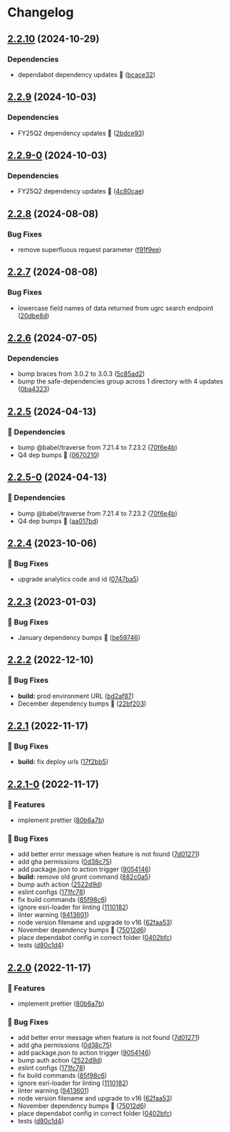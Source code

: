 # Changelog

## [2.2.10](https://github.com/agrc/vista/compare/v2.2.9...v2.2.10) (2024-10-29)


### Dependencies

* dependabot dependency updates 🌲 ([bcace32](https://github.com/agrc/vista/commit/bcace3268865b82e54cecb81935ebc525edeb0ea))

## [2.2.9](https://github.com/agrc/vista/compare/v2.2.8...v2.2.9) (2024-10-03)


### Dependencies

* FY25Q2 dependency updates 🌲 ([2bdce93](https://github.com/agrc/vista/commit/2bdce93a63b4060b8919038c1b14dd5a09616b08))

## [2.2.9-0](https://github.com/agrc/vista/compare/v2.2.8...v2.2.9-0) (2024-10-03)


### Dependencies

* FY25Q2 dependency updates 🌲 ([4c80cae](https://github.com/agrc/vista/commit/4c80caea82df061c5bf5a7bf067cf3ab8781650c))

## [2.2.8](https://github.com/agrc/vista/compare/v2.2.7...v2.2.8) (2024-08-08)


### Bug Fixes

* remove superfluous request parameter ([f91f9ee](https://github.com/agrc/vista/commit/f91f9eee3b2edeb255c3f57ae2afd36fef3bd669))

## [2.2.7](https://github.com/agrc/vista/compare/v2.2.6...v2.2.7) (2024-08-08)


### Bug Fixes

* lowercase field names of data returned from ugrc search endpoint ([20dbe8d](https://github.com/agrc/vista/commit/20dbe8dc6118992892baafbc44617dbb61aa6b42))

## [2.2.6](https://github.com/agrc/vista/compare/v2.2.5...v2.2.6) (2024-07-05)


### Dependencies

* bump braces from 3.0.2 to 3.0.3 ([5c85ad2](https://github.com/agrc/vista/commit/5c85ad240076cd4b3f51b0e4edafc63d99fcceec))
* bump the safe-dependencies group across 1 directory with 4 updates ([0ba4323](https://github.com/agrc/vista/commit/0ba432317ec29f60264e61355d46c80333b926df))

## [2.2.5](https://github.com/agrc/vista/compare/v2.2.4...v2.2.5) (2024-04-13)


### 🌲 Dependencies

* bump @babel/traverse from 7.21.4 to 7.23.2 ([70f6e4b](https://github.com/agrc/vista/commit/70f6e4b58639dcf25f31d8a01cc44723e9c82c34))
* Q4 dep bumps 🌲 ([0670210](https://github.com/agrc/vista/commit/0670210216ad8bc4920359e7006bf2277698774b))

## [2.2.5-0](https://github.com/agrc/vista/compare/v2.2.4...v2.2.5-0) (2024-04-13)


### 🌲 Dependencies

* bump @babel/traverse from 7.21.4 to 7.23.2 ([70f6e4b](https://github.com/agrc/vista/commit/70f6e4b58639dcf25f31d8a01cc44723e9c82c34))
* Q4 dep bumps 🌲 ([aa017bd](https://github.com/agrc/vista/commit/aa017bd6574f261d9c66cb9dd3e591d801b3a537))

## [2.2.4](https://github.com/agrc/vista/compare/v2.2.3...v2.2.4) (2023-10-06)


### 🐛 Bug Fixes

* upgrade analytics code and id ([0747ba5](https://github.com/agrc/vista/commit/0747ba5b8bdccf0d91ed227ee73a523fe19edf94))

## [2.2.3](https://github.com/agrc/vista/compare/v2.2.2...v2.2.3) (2023-01-03)


### 🐛 Bug Fixes

* January dependency bumps 🌲 ([be59746](https://github.com/agrc/vista/commit/be59746270dcd16143caa24b1d71f29d89a5adc2))

## [2.2.2](https://github.com/agrc/vista/compare/v2.2.1...v2.2.2) (2022-12-10)


### 🐛 Bug Fixes

* **build:** prod environment URL ([bd2af87](https://github.com/agrc/vista/commit/bd2af872973f8e758fd71e585ccb59ccb94f42d6))
* December dependency bumps 🌲 ([22bf203](https://github.com/agrc/vista/commit/22bf203fceafac53f4e045ade4434b4e044c366d))

## [2.2.1](https://github.com/agrc/vista/compare/v2.2.1-0...v2.2.1) (2022-11-17)


### 🐛 Bug Fixes

* **build:** fix deploy urls ([17f2bb5](https://github.com/agrc/vista/commit/17f2bb5c13d06a06c1c84c3444ecc76d642334e0))

## [2.2.1-0](https://github.com/agrc/vista/compare/v2.1.0...v2.2.1-0) (2022-11-17)


### 🚀 Features

* implement prettier ([80b6a7b](https://github.com/agrc/vista/commit/80b6a7b41b230b1562b35e6158116d357628f4da))


### 🐛 Bug Fixes

* add better error message when feature is not found ([7d01271](https://github.com/agrc/vista/commit/7d012718149407f2a1dc69562a2b024a9ca33251))
* add gha permissions ([0d38c75](https://github.com/agrc/vista/commit/0d38c75adfb825d156f01498e8451068f7b20b9d))
* add package.json to action trigger ([9054146](https://github.com/agrc/vista/commit/90541462e12a168474ed049affe0dfad7f850e9e))
* **build:** remove old grunt command ([882c0a5](https://github.com/agrc/vista/commit/882c0a5099a395f24b4f8c6bd2f5447e1a63b083))
* bump auth action ([2522d9d](https://github.com/agrc/vista/commit/2522d9d394140131abd27d01e072f407e06f477f))
* eslint configs ([171fc78](https://github.com/agrc/vista/commit/171fc783c20304bcf57ea0670c0a9cbb7509c1dc))
* fix build commands ([85f98c6](https://github.com/agrc/vista/commit/85f98c6b25887041d74f49eecf9c9028491af1e1))
* ignore esri-loader for linting ([1110182](https://github.com/agrc/vista/commit/1110182c9cbaf9c8d1d376a401d164701c8b93d7))
* linter warning ([9413601](https://github.com/agrc/vista/commit/9413601e64e85acdee78eaed761579f1c835b196))
* node version filename and upgrade to v16 ([62faa53](https://github.com/agrc/vista/commit/62faa536fcbde8e9349a45dee334ff5f2c1c5532))
* November dependency bumps 🌲 ([75012d6](https://github.com/agrc/vista/commit/75012d64f282a5e75331d89135bc3f387d39f147))
* place dependabot config in correct folder ([0402bfc](https://github.com/agrc/vista/commit/0402bfc0f78094fdebfbea372e5e6ba596d823c2))
* tests ([d80c1d4](https://github.com/agrc/vista/commit/d80c1d4e014f92b876b172d78015a60fd2a78fa6))

## [2.2.0](https://github.com/agrc/vista/compare/v2.1.0...v2.2.0) (2022-11-17)


### 🚀 Features

* implement prettier ([80b6a7b](https://github.com/agrc/vista/commit/80b6a7b41b230b1562b35e6158116d357628f4da))


### 🐛 Bug Fixes

* add better error message when feature is not found ([7d01271](https://github.com/agrc/vista/commit/7d012718149407f2a1dc69562a2b024a9ca33251))
* add gha permissions ([0d38c75](https://github.com/agrc/vista/commit/0d38c75adfb825d156f01498e8451068f7b20b9d))
* add package.json to action trigger ([9054146](https://github.com/agrc/vista/commit/90541462e12a168474ed049affe0dfad7f850e9e))
* bump auth action ([2522d9d](https://github.com/agrc/vista/commit/2522d9d394140131abd27d01e072f407e06f477f))
* eslint configs ([171fc78](https://github.com/agrc/vista/commit/171fc783c20304bcf57ea0670c0a9cbb7509c1dc))
* fix build commands ([85f98c6](https://github.com/agrc/vista/commit/85f98c6b25887041d74f49eecf9c9028491af1e1))
* ignore esri-loader for linting ([1110182](https://github.com/agrc/vista/commit/1110182c9cbaf9c8d1d376a401d164701c8b93d7))
* linter warning ([9413601](https://github.com/agrc/vista/commit/9413601e64e85acdee78eaed761579f1c835b196))
* node version filename and upgrade to v16 ([62faa53](https://github.com/agrc/vista/commit/62faa536fcbde8e9349a45dee334ff5f2c1c5532))
* November dependency bumps 🌲 ([75012d6](https://github.com/agrc/vista/commit/75012d64f282a5e75331d89135bc3f387d39f147))
* place dependabot config in correct folder ([0402bfc](https://github.com/agrc/vista/commit/0402bfc0f78094fdebfbea372e5e6ba596d823c2))
* tests ([d80c1d4](https://github.com/agrc/vista/commit/d80c1d4e014f92b876b172d78015a60fd2a78fa6))
